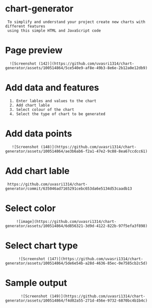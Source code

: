 # chart-generator
     To simplify and understand your project create new charts with different features 
     using this simple HTML and JavaScript code

# Page preview

      ![Screenshot (142)](https://github.com/uvasri1314/chart-generator/assets/100514864/5ce540e9-af8e-49b3-8e6e-2b12a0e12db9)


# Add data and features
      1. Enter lables and values to the chart
      2. Add chart lable
      3. Select colour of the chart
      4. Select the type of chart to be generated

 # Add data points 

       ![Screenshot (148)](https://github.com/uvasri1314/chart-generator/assets/100514864/ae3b6ab6-f2a1-47e2-9c88-8ea67ccdcc61)
       
 # Add chart lable

     https://github.com/uvasri1314/chart-generator/commit/635046ad7165291cebc653da6e5134d53caadb13

 # Select color

         ![image](https://github.com/uvasri1314/chart-generator/assets/100514864/6d856321-3d9d-4122-822b-97f5efa3f898)

 # Select chart type

          ![Screenshot (147)](https://github.com/uvasri1314/chart-generator/assets/100514864/5de6e54b-a28d-4636-85ec-0e7585cb2c5d)

 # Sample output

           ![Screenshot (149)](https://github.com/uvasri1314/chart-generator/assets/100514864/f4d02a55-271d-456e-9732-6870bc4b1b4c)



